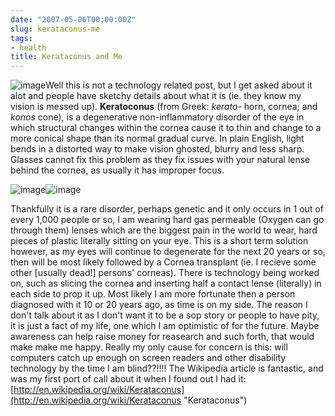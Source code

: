 ```yaml
---
date: "2007-05-06T00:00:00Z"
slug: kerataconus-me
tags:
- health
title: Kerataconus and Me
---
```


![image](http://upload.wikimedia.org/wikipedia/en/f/f3/KC-lens.jpg)Well
this is not a technology related post, but I get asked about it alot and
people have sketchy details about what it is (ie. they know my vision is
messed up). **Keratoconus** (from Greek: *kerato-* horn, cornea; and
*konos* cone), is a degenerative non-inflammatory disorder of the eye in
which structural changes within the cornea cause it to thin and change
to a more conical shape than its normal gradual curve. In plain English,
light bends in a distorted way to make vision ghosted, blurry and less
sharp. Glasses cannot fix this problem as they fix issues with your
natural lense behind the cornea, as usually it has improper focus.  
  
![image](http://upload.wikimedia.org/wikipedia/en/9/9a/Keratoconus1-800.jpg)![image](http://upload.wikimedia.org/wikipedia/en/b/b5/Kc_simulation.jpg)  
  
Thankfully it is a rare disorder, perhaps genetic and it only occurs in
1 out of every 1,000 people or so, I am wearing hard gas permeable
(Oxygen can go through them) lenses which are the biggest pain in the
world to wear, hard pieces of plastic literally sitting on your eye.
This is a short term solution however, as my eyes will continue to
degenerate for the next 20 years or so, then will be most likely
followed by a Cornea transplant (ie. I recieve some other [usually
dead!] persons' corneas). There is technology being worked on, such as
slicing the cornea and inserting half a contact lense (literally) in
each side to prop it up. Most likely I am more fortunate then a person
diagnosed with it 10 or 20 years ago, as time is on my side. The reason
I don't talk about it as I don't want it to be a sop story or people to
have pity, it is just a fact of my life, one which I am optimistic of
for the future. Maybe awareness can help raise money for reasearch and
such forth, that would make make me happy. Really my only cause for
concern is this: will computers catch up enough on screen readers and
other disability technology by the time I am blind??!!!! The Wikipedia
article is fantastic, and was my first port of call about it when I
found out I had it:
[http://en.wikipedia.org/wiki/Kerataconus](http://en.wikipedia.org/wiki/Kerataconus "Kerataconus")